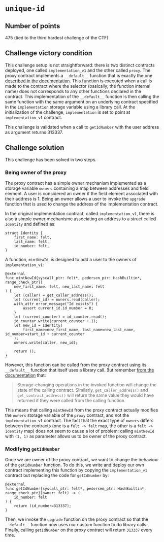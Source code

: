 # `unique-id`

## Number of points

475 (tied to the third hardest challenge of the CTF)

## Challenge victory condition

This challenge setup is not straightforward: there is two distinct contracts
deployed, one called `implementation_v1` and the other called `proxy`. The
proxy contract implements a `__default__` function that is exactly the one
[described in the
documentation](https://www.cairo-lang.org/docs/hello_starknet/default_entrypoint.html).
This function is executed when a call is made to the contract where the selector
(basically, the function internal name) does not corresponds to any other
functions declared in the contract. This implementation of the `__default__`
function is then calling the same function with the same argument on an
underlying contract specified in the `implementation` storage variable using a
library call. At the initialization of the challenge, `implementation` is set to
point at `implementation_v1` contract.

This challenge is validated when a call to `getIdNumber` with the user address as argument returns 313337. 

## Challenge solution

This challenge has been solved in two steps.

### Being owner of the proxy

The proxy contract has a simple owner mechanism implemented as a storage
variable `owners` containing a map between addresses and field element. A user
is considered an owner if the field element associated with their address is 1.
Being an owner allows a user to invoke the `upgrade` function that is used to
change the address of the implementation contract.

In the original implementation contract, called `implementation_v1`, there is
also a simple owner mechanisme associating an address to a struct called
`Identity` and defined as:
```cairo
struct Identity {
    first_name: felt,
    last_name: felt,
    id_number: felt,
}
```

A function, `mintNewId`, is designed to add a user to the owners of
`implementation_v1`:
```cairo
@external
func mintNewId{syscall_ptr: felt*, pedersen_ptr: HashBuiltin*, range_check_ptr}(
    new_first_name: felt, new_last_name: felt
) {
    let (caller) = get_caller_address();
    let (current_id) = owners.read(caller);
    with_attr error_message("Id exists") {
        assert current_id.id_number = 0;
    }
    let (current_counter) = id_counter.read();
    id_counter.write(current_counter + 1);
    let new_id = Identity(
        first_name=new_first_name, last_name=new_last_name, id_number=start_id + current_counter
    );
    owners.write(caller, new_id);

    return ();
}
```

However, this function can be called from the proxy contract using its
`__default__` function that itself uses a library call. But remember [from the
documentation](https://www.cairo-lang.org/docs/hello_starknet/calling_contracts.html#library-calls) that:
> Storage-changing operations in the invoked function will change the state of
> the calling contract. Similarly, `get_caller_address()` and
> `get_contract_address()` will return the same value they would have returned if
> they were called from the calling function.

This means that calling `mintNewId` from the proxy contract actually modifies
the `owners` storage variable of the `proxy` contract, and not the
`implementation_v1` contract. The fact that the exact type of `owners` differs between
the contracts (one is a `felt -> felt` map, the other is a `felt -> Identity`
map) does
not seem to cause a lot of problem: calling `mintNewId` with `(1, 1)` as
parameter allows us to be owner of the proxy contract.

### Modifying `getIdNumber`

Once we are owner of the proxy contract, we want to change the behaviour of the
`getIdNumber` function. To do this, we write and deploy our own contract
implementing this function by copying the `implementation_v1` contract but
replacing the code for `getIdNumber` by:

```cairo
@external
func getIdNumber{syscall_ptr: felt*, pedersen_ptr: HashBuiltin*, range_check_ptr}(owner: felt) -> (
    id_number: felt
) {
    return (id_number=313337);
}
```

Then, we invoke the `upgrade` function on the proxy contract so that the
`__default__` function now uses our custom function to do library calls.
Finally, calling `getIdNumber` on the proxy contract will return `313337` every
time.
